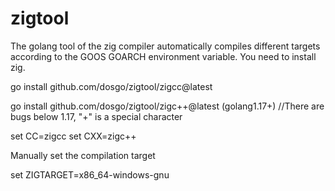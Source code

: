 # zigtool
The golang tool of the zig compiler automatically compiles different targets according to the GOOS GOARCH environment variable. You need to install zig.


go install github.com/dosgo/zigtool/zigcc@latest

go install github.com/dosgo/zigtool/zigc++@latest            (golang1.17+)            //There are bugs below 1.17, "+" is a special character


set CC=zigcc
set CXX=zigc++

Manually set the compilation target

set ZIGTARGET=x86_64-windows-gnu
